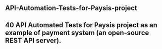 
## API-Automation-Tests-for-Paysis-project
## 40 API Automated Tests for Paysis project as an example of payment system (an open-source REST API server).
